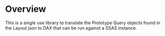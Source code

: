 # Overview

This is a single use library to translate the Prototype Query objects found in the Layout json to DAX that can be run against a SSAS instance.